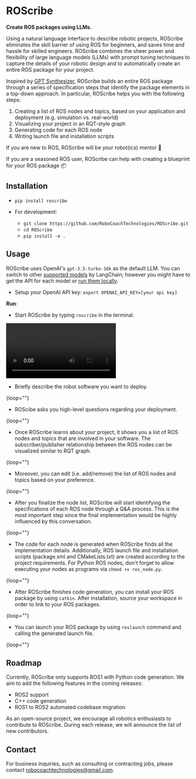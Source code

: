 # ROScribe

**Create ROS packages using LLMs.**

Using a natural language interface to describe robotic projects, ROScribe eliminates the skill barrier of using ROS for beginners, and saves time and hassle for skilled engineers. ROScribe combines the sheer power and flexibility of large language models (LLMs) with prompt tuning techniques to capture the details of your robotic design and to automatically create an entire ROS package for your project.

Inspired by [GPT Synthesizer](https://github.com/RoboCoachTechnologies/GPT-Synthesizer), ROScribe builds an entire ROS package through a series of specification steps that identify the package elements in a top-down approach. In particular, ROScribe helps you with the following steps:

1. Creating a list of ROS nodes and topics, based on your application and deployment (e.g. simulation vs. real-world)
2. Visualizing your project in an RQT-style graph
3. Generating code for each ROS node
4. Writing launch file and installation scripts

If you are new to ROS, ROScribe will be your robot(ics) mentor 🤖️

If you are a seasoned ROS user, ROScribe can help with creating a blueprint for your ROS package 📦️

## Installation

- `pip install roscribe`

- For development:
  - `git clone https://github.com/RoboCoachTechnologies/ROScribe.git`
  - `cd ROScribe`
  - `pip install -e .`

## Usage

ROScribe uses OpenAI's `gpt-3.5-turbo-16k` as the default LLM. You can switch to other [supported models](https://python.langchain.com/docs/integrations/llms/) by LangChain; however you might have to get the API for each model or [run them locally](https://python.langchain.com/docs/integrations/llms/huggingface_pipelines).

- Setup your OpenAI API key: `export OPENAI_API_KEY=[your api key]`

**Run**:

- Start ROScribe by typing `roscribe` in the terminal.

<video src="docs/assets/start.mp4" controls></video>

- Briefly describe the robot software you want to deploy.

[](docs/assets/task_desc.mp4){loop=""}

- ROScibe asks you high-level questions regarding your deployment.

[](docs/assets/node_qa.mp4){loop=""}

- Once ROScribe learns about your project, it shows you a list of ROS nodes and topics that are involved in your software. The subscriber/publisher relationship between the ROS nodes can be visualized similar to RQT graph.

[](docs/assets/node_topic_viz.mp4){loop=""}

- Moreover, you can edit (i.e. add/remove) the list of ROS nodes and topics based on your preference.

[](docs/assets/mod_node_topic.mp4){loop=""}

- After you finalize the node list, ROScribe will start identifying the specifications of each ROS node through a Q&A process. This is the most important step since the final implementation would be highly influenced by this conversation.

[](docs/assets/spec_qa.mp4){loop=""}

- The code for each node is generated when ROScribe finds all the implementation details. Additionally, ROS launch file and installation scripts (package.xml and CMakeLists.txt) are created according to the project requirements. For Python ROS nodes, don't forget to allow executing your nodes as programs via `chmod +x ros_node.py`.

[](docs/assets/code_gen.mp4){loop=""}

- After ROScribe finishes code generation, you can install your ROS package by using `catkin`. After installation, source your workspace in order to link to your ROS packages.

[](docs/assets/install.mp4){loop=""}

- You can launch your ROS package by using `roslaunch` command and calling the generated launch file.

[](docs/assets/launch.mp4){loop=""}

## Roadmap

Currently, ROScribe only supports ROS1 with Python code generation. We aim to add the following features in the coming releases:
- ROS2 support
- C++ code generation
- ROS1 to ROS2 automated codebase migration

As an open-source project, we encourage all robotics enthusiasts to contribute to ROScribe. During each release, we will announce the list of new contributors.

## Contact

For business inquiries, such as consulting or contracting jobs, please contact robocoachtechnologies@gmail.com. 

